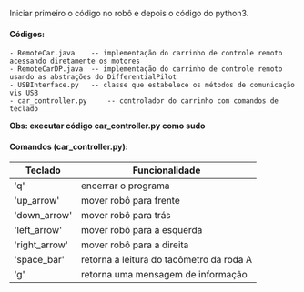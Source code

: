 Iniciar primeiro o código no robô e depois o código do python3.

#### Códigos:
    - RemoteCar.java 	-- implementação do carrinho de controle remoto acessando diretamente os motores
    - RemoteCarDP.java 	-- implementação do carrinho de controle remoto usando as abstrações do DifferentialPilot
    - USBInterface.py	-- classe que estabelece os métodos de comunicação vis USB
    - car_controller.py 	-- controlador do carrinho com comandos de teclado

__Obs: executar código car_controller.py como sudo__

#### Comandos (car_controller.py):
| Teclado		| Funcionalidade						   |	
|---------------|------------------------------------------|
| 'q'           | encerrar o programa                      |
| 'up_arrow'    | mover robô para frente                   |
| 'down_arrow'  | mover robô para trás                     |
| 'left_arrow'  | mover robô para a esquerda               |
| 'right_arrow' | mover robô para a direita                |
| 'space_bar'   | retorna a leitura do tacômetro da roda A |
| 'g'           | retorna uma mensagem de informação       |

